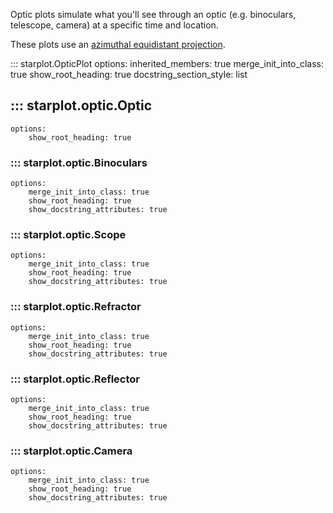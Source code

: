 Optic plots simulate what you'll see through an optic (e.g. binoculars, telescope, camera) at a specific time and location.

These plots use an [azimuthal equidistant projection](https://en.wikipedia.org/wiki/Azimuthal_equidistant_projection).

::: starplot.OpticPlot
    options:
        inherited_members: true
        merge_init_into_class: true
        show_root_heading: true
        docstring_section_style: list



## ::: starplot.optic.Optic
    options:
        show_root_heading: true

### ::: starplot.optic.Binoculars
    options:
        merge_init_into_class: true
        show_root_heading: true
        show_docstring_attributes: true

### ::: starplot.optic.Scope
    options:
        merge_init_into_class: true
        show_root_heading: true
        show_docstring_attributes: true

### ::: starplot.optic.Refractor
    options:
        merge_init_into_class: true
        show_root_heading: true
        show_docstring_attributes: true

### ::: starplot.optic.Reflector
    options:
        merge_init_into_class: true
        show_root_heading: true
        show_docstring_attributes: true

### ::: starplot.optic.Camera
    options:
        merge_init_into_class: true
        show_root_heading: true
        show_docstring_attributes: true
